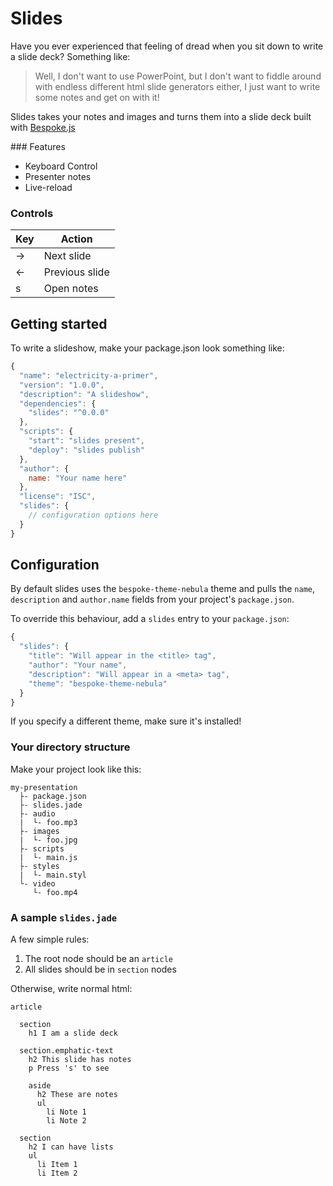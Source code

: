 # Slides

Have you ever experienced that feeling of dread when you sit down to write a slide deck?  Something like:

> Well, I don't want to use PowerPoint, but I don't want to fiddle around with endless different html slide generators either, I just want to write some notes and get on with it!

Slides takes your notes and images and turns them into a slide deck built with [Bespoke.js](http://markdalgleish.com/projects/bespoke.js)

### Features

 * Keyboard Control
 * Presenter notes
 * Live-reload

### Controls

 | Key    | Action         |
 | ------ |----------------|
 | &rarr; | Next slide     |
 | &larr; | Previous slide |
 | s      | Open notes     |

## Getting started

To write a slideshow, make your package.json look something like:

```javascript
{
  "name": "electricity-a-primer",
  "version": "1.0.0",
  "description": "A slideshow",
  "dependencies": {
    "slides": "^0.0.0"
  },
  "scripts": {
    "start": "slides present",
    "deploy": "slides publish"
  },
  "author": {
    name: "Your name here"
  },
  "license": "ISC",
  "slides": {
    // configuration options here
  }
}
```

## Configuration

By default slides uses the `bespoke-theme-nebula` theme and pulls the `name`, `description` and `author.name` fields from your project's `package.json`.

To override this behaviour, add a `slides` entry to your `package.json`:

```javascript
{
  "slides": {
    "title": "Will appear in the <title> tag",
    "author": "Your name",
    "description": "Will appear in a <meta> tag",
    "theme": "bespoke-theme-nebula"
  }
}
```

If you specify a different theme, make sure it's installed!

### Your directory structure

Make your project look like this:

```
my-presentation
  ├- package.json
  ├- slides.jade
  ├- audio
  |  └- foo.mp3
  ├- images
  |  └- foo.jpg
  ├- scripts
  |  └- main.js
  ├- styles
  |  └- main.styl
  └- video
     └- foo.mp4
```

### A sample `slides.jade`

A few simple rules:

1. The root node should be an `article`
2. All slides should be in `section` nodes

Otherwise, write normal html:

```jade
article

  section
    h1 I am a slide deck

  section.emphatic-text
    h2 This slide has notes
    p Press 's' to see

    aside
      h2 These are notes
      ul
        li Note 1
        li Note 2

  section
    h2 I can have lists
    ul
      li Item 1
      li Item 2
```
